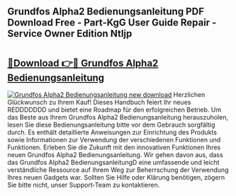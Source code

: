 ## Grundfos Alpha2 Bedienungsanleitung PDF Download Free - Part-KgG User Guide Repair - Service Owner Edition NtIjp

# <h2><a href="http://df23y4y.blite.top/?on=Grundfos+Alpha2+Bedienungsanleitung">🔗Download 👉🔴 Grundfos Alpha2 Bedienungsanleitung</a></h2>

[![Grundfos Alpha2 Bedienungsanleitung new download](https://i.imgur.com/lujVjoI.png)](http://df23y4y.blite.top/?on=Grundfos+Alpha2+Bedienungsanleitung)
Herzlichen Glückwunsch zu Ihrem Kauf! Dieses Handbuch feiert Ihr neues REDDDDDDD und bietet eine Roadmap für den erfolgreichen Betrieb. Um das Beste aus Ihrem Grundfos Alpha2 Bedienungsanleitung herauszuholen, lesen Sie diese Bedienungsanleitung bitte vor dem Gebrauch sorgfältig durch. Es enthält detaillierte Anweisungen zur Einrichtung des Produkts sowie Informationen zur Verwendung der verschiedenen Funktionen und Funktionen. Erleben Sie die Zukunft mit den innovativen Funktionen Ihres neuen Grundfos Alpha2 Bedienungsanleitung. Wir gehen davon aus, dass das Grundfos Alpha2 BedienungsanleitungD eine umfassende und leicht verständliche Ressource auf Ihrem Weg zur Beherrschung der Verwendung Ihres neuen Gadgets war. Sollten Sie Hilfe oder Klärung benötigen, zögern Sie bitte nicht, unser Support-Team zu kontaktieren.
